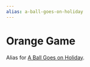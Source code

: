 ```yaml
---
alias: a-ball-goes-on-holiday
---
```

# Orange Game

Alias for [A Ball Goes on Holiday](a-ball-goes-on-holiday.md).